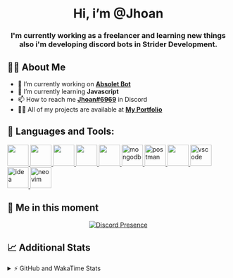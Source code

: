 <h1 align="center">Hi, i’m @Jhoan</h1>
<h3 align="center">I'm currently working as a freelancer and learning new things also i'm developing discord bots in Strider Development.</h3>

## 🙋‍♂️ About Me

- 🔭 I’m currently working on **[Absolet Bot](https://strider.cloud)**
- 🌱 I’m currently learning **Javascript**
- 📫 How to reach me **[Jhoan#6969](https://jhoan.monster/)** in Discord
- 👨‍💻 All of my projects are available at **[My Portfolio](https://jhoan.monster)**

## 🚀 Languages and Tools:
<p align="left"> 
    <a href="https://developer.mozilla.org/en-US/docs/Web/JavaScript" target="_blank"> <img src="https://img.icons8.com/color/48/000000/javascript.png" width="48" height="48"/> </a> 
    <a href="https://www.w3.org/html/" target="_blank"> <img src="https://img.icons8.com/color/48/000000/html-5.png" width="48" height="48"/> </a> 
    <a href="https://www.w3schools.com/css/" target="_blank"> <img src="https://img.icons8.com/color/48/000000/css3.png" width="48" height="48"/> </a> 
    <a href="https://getbootstrap.com" target="_blank"> <img src="https://img.icons8.com/color/48/000000/bootstrap.png" width="48" height="48"/> </a> 
    <a href="https://nodejs.org" target="_blank"> <img src="https://i.imgur.com/XX8lvL7.png" width="48" height="48"/> </a> 
    <a href="https://www.mongodb.com/" target="_blank"> <img src="https://i.imgur.com/nRtS3AN.png" alt="mongodb" width="48" height="48"/> </a> 
    <a href="https://postman.com" target="_blank"> <img src="https://www.vectorlogo.zone/logos/getpostman/getpostman-icon.svg" alt="postman" width="48" height="48"/> </a>   
    <a href="https://git-scm.com/" target="_blank"> <img src="https://img.icons8.com/color/48/000000/git.png" width="48" height="48"/> </a> 
    <a href="https://code.visualstudio.com" target="_blank" > <img src="https://upload.wikimedia.org/wikipedia/commons/thumb/9/9a/Visual_Studio_Code_1.35_icon.svg/2048px-Visual_Studio_Code_1.35_icon.svg.png" alt="vscode" width="48" height="48"> </a>
    <a href="https://www.jetbrains.com/es-es/idea/" target="_blank" > <img src="https://resources.jetbrains.com/storage/products/intellij-idea/img/meta/intellij-idea_logo_300x300.png" alt="idea" width="48" height="48"> </a>
    <a href="https://neovim.io" target="_blank"> <img src="https://icons.iconarchive.com/icons/papirus-team/papirus-apps/512/nvim-icon.png" alt="neovim" width="48" height="48"/> </a>
</p>
  
## 👤 Me in this moment
<p align="center">
    <a href="https://discord.com/users/852617426591154177" target="_blank" rel="nofollow">
        <img src="https://lanyard-profile-readme.vercel.app/api/852617426591154177?idleMessage=Probably%20coding%20Absolet..." alt="Discord Presence" align="center">
    </a>
</p>

## 📈 Additional Stats
<details>
    <summary>⚡ GitHub and WakaTime Stats</summary>
    <br/>

<!--START_SECTION:waka-->
![Code Time](http://img.shields.io/badge/Code%20Time-185%20hrs%2058%20mins-blue)

**🐱 My GitHub Data** 

> 🏆 501 Contributions in the Year 2022
 > 
> 📦 43.0 kB Used in GitHub's Storage 
 > 
> 💼 Opted to Hire
 > 
> 📜 4 Public Repositories 
 > 
> 🔑 12 Private Repositories  
 > 
**I'm a Night 🦉** 

```text
🌞 Morning    44 commits     ██░░░░░░░░░░░░░░░░░░░░░░░   8.92% 
🌆 Daytime    195 commits    ██████████░░░░░░░░░░░░░░░   39.55% 
🌃 Evening    220 commits    ███████████░░░░░░░░░░░░░░   44.62% 
🌙 Night      34 commits     █░░░░░░░░░░░░░░░░░░░░░░░░   6.9%

```
📅 **I'm Most Productive on Saturday** 

```text
Monday       72 commits     ███░░░░░░░░░░░░░░░░░░░░░░   14.6% 
Tuesday      90 commits     ████░░░░░░░░░░░░░░░░░░░░░   18.26% 
Wednesday    93 commits     ████░░░░░░░░░░░░░░░░░░░░░   18.86% 
Thursday     37 commits     ██░░░░░░░░░░░░░░░░░░░░░░░   7.51% 
Friday       28 commits     █░░░░░░░░░░░░░░░░░░░░░░░░   5.68% 
Saturday     110 commits    █████░░░░░░░░░░░░░░░░░░░░   22.31% 
Sunday       63 commits     ███░░░░░░░░░░░░░░░░░░░░░░   12.78%

```


📊 **This Week I Spent My Time On** 

```text
⌚︎ Time Zone: America/Bogota

💬 Programming Languages: 
JavaScript               21 hrs 58 mins      ██████████████████░░░░░░░   72.75% 
EJS                      6 hrs 6 mins        █████░░░░░░░░░░░░░░░░░░░░   20.21% 
YAML                     34 mins             ░░░░░░░░░░░░░░░░░░░░░░░░░   1.9% 
Text                     30 mins             ░░░░░░░░░░░░░░░░░░░░░░░░░   1.66% 
Python                   14 mins             ░░░░░░░░░░░░░░░░░░░░░░░░░   0.8%

🔥 Editors: 
VS Code                  29 hrs 59 mins      ████████████████████████░   99.27% 
Neovim                   13 mins             ░░░░░░░░░░░░░░░░░░░░░░░░░   0.73%

🐱‍💻 Projects: 
Fium Web                 13 hrs 16 mins      ███████████░░░░░░░░░░░░░░   43.95% 
Strider System           7 hrs 25 mins       ██████░░░░░░░░░░░░░░░░░░░   24.56% 
Staff Bot                4 hrs 24 mins       ███░░░░░░░░░░░░░░░░░░░░░░   14.6% 
Cloudly                  1 hr 35 mins        █░░░░░░░░░░░░░░░░░░░░░░░░   5.28% 
Fium Bot                 1 hr 6 mins         █░░░░░░░░░░░░░░░░░░░░░░░░   3.66%

💻 Operating System: 
Linux                    30 hrs 12 mins      █████████████████████████   100.0%

```

**I Mostly Code in JavaScript** 

```text
JavaScript               9 repos             ████████████████░░░░░░░░░   64.29% 
Java                     2 repos             ███░░░░░░░░░░░░░░░░░░░░░░   14.29% 
SCSS                     1 repo              █░░░░░░░░░░░░░░░░░░░░░░░░   7.14% 
TypeScript               1 repo              █░░░░░░░░░░░░░░░░░░░░░░░░   7.14% 
CSS                      1 repo              █░░░░░░░░░░░░░░░░░░░░░░░░   7.14%

```



 Last Updated on 09/06/2022 11:36:11 UTC
<!--END_SECTION:waka-->
</details>
